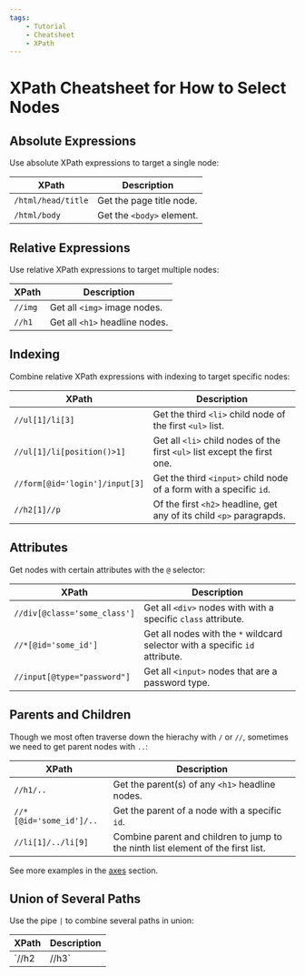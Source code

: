 ```yaml
---
tags:
    - Tutorial
    - Cheatsheet
    - XPath
---
```


# XPath Cheatsheet for How to Select Nodes
## Absolute Expressions
Use absolute XPath expressions to target a single node:

| XPath | Description |
| ----- | ----------- |
| `/html/head/title` | Get the page title node. |
| `/html/body` | Get the `<body>` element. |

## Relative Expressions
Use relative XPath expressions to target multiple nodes:

| XPath | Description |
| ----- | ----------- |
| `//img` | Get all `<img>` image nodes. |
| `//h1` | Get all `<h1>` headline nodes. |

## Indexing
Combine relative XPath expressions with indexing to target specific nodes:

| XPath | Description |
| ----- | ----------- |
| `//ul[1]/li[3]` | Get the third `<li>` child node of the first `<ul>` list. |
| `//ul[1]/li[position()>1]` | Get all `<li>` child nodes of the first `<ul>` list except the first one. |
| `//form[@id='login']/input[3]` | Get the third `<input>` child node of a form with a specific `id`. |
| `//h2[1]//p` | Of the first `<h2>` headline, get any of its child `<p>` paragrapds. |

## Attributes
Get nodes with certain attributes with the `@` selector:

| XPath | Description |
| ----- | ----------- |
| `//div[@class='some_class']` | Get all `<div>` nodes with with a specific `class` attribute. |
| `//*[@id='some_id']` | Get all nodes with the `*` wildcard selector with a specific `id` attribute. |
| `//input[@type="password"]` | Get all `<input>` nodes that are a password type. |

## Parents and Children
Though we most often traverse down the hierachy with `/` or `//`, sometimes we need to get parent nodes with `..`:

| XPath | Description |
| ----- | ----------- |
| `//h1/..` | Get the parent(s) of any `<h1>` headline nodes. |
| `//*[@id='some_id']/..` | Get the parent of a node with a specific `id`. |
| `//li[1]/../li[9]` | Combine parent and children to jump to the ninth list element of the first list. |

See more examples in the [axes](axes.md) section.

## Union of Several Paths
Use the pipe `|` to combine several paths in union:

| XPath | Description |
| ----- | ----------- |
| `//h2 | //h3` | Get all `<h2>` and `<h3>` headline nodes. |
